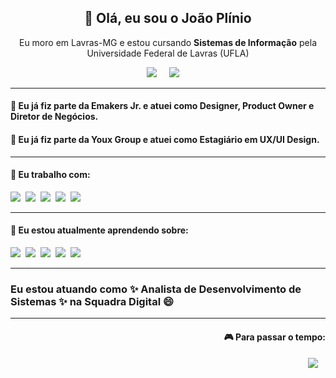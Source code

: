 <h2 align='center'> 👋 Olá, eu sou o João Plínio </h2>

<p align='center'>
  Eu moro em Lavras-MG e estou cursando <b>Sistemas de Informação</b> pela Universidade Federal de Lavras (UFLA)
</p>

<p align='center'>
  <a href="https://www.linkedin.com/in/joaopliniosiqueira/"><img src="https://img.shields.io/badge/linkedin-%230077B5.svg?&style=for-the-badge&logo=linkedin&logoColor=white" /></a>&nbsp;&nbsp;&nbsp;&nbsp;
  <a href="mailto:joaopliniosiqueira@gmail.com?subject=Olá%20João%20Plínio"><img src="https://img.shields.io/badge/gmail-%23D14836.svg?&style=for-the-badge&logo=gmail&logoColor=white" /></a>&nbsp;&nbsp;&nbsp;&nbsp;
</p>

<hr>
<h4> 💞️ Eu já fiz parte da <b>Emakers Jr.</b> e atuei como <b>Designer</b>, <b>Product Owner</b> e <b>Diretor de Negócios</b>. </h4>
<h4> 💞️ Eu já fiz parte da <b>Youx Group</b> e atuei como Estagiário em <b>UX/UI Design</b>. </h4>

<hr>
<h4> 👀 Eu trabalho com: </h4>
<p>
  <img src="https://img.shields.io/badge/c-%2300599C.svg?style=for-the-badge&logo=c&logoColor=white" />&nbsp;&nbsp;<img src="https://img.shields.io/badge/c++-%2300599C.svg?style=for-the-badge&logo=c%2B%2B&logoColor=white" />&nbsp;&nbsp;<img src="https://img.shields.io/badge/java-%23ED8B00.svg?style=for-the-badge&logo=java&logoColor=white" />&nbsp;&nbsp;<img src="https://img.shields.io/badge/Adobe%20XD-470137?style=for-the-badge&logo=Adobe%20XD&logoColor=#FF61F6" />&nbsp;&nbsp;<img src="https://img.shields.io/badge/figma-%23F24E1E.svg?style=for-the-badge&logo=figma&logoColor=white" />&nbsp;&nbsp;
</p>

<hr>
<h4>🌱 Eu estou atualmente aprendendo sobre: </h4>
<p>
  <img src="https://img.shields.io/badge/html5%20-%23e34f26.svg?&style=for-the-badge&logo=html5&logoColor=white" />&nbsp;&nbsp;<img src="https://img.shields.io/badge/CSS3-1572B6?&style=for-the-badge&logo=css3&logoColor=white" />&nbsp;&nbsp;<img src="https://img.shields.io/badge/JavaScript-F7DF1E?style=for-the-badge&logo=javascript&logoColor=black" />&nbsp;&nbsp;<img src="https://img.shields.io/badge/React-20232A?style=for-the-badge&logo=react&logoColor=61DAFB" />&nbsp;&nbsp;<img src="https://img.shields.io/badge/Bootstrap-563D7C?style=for-the-badge&logo=bootstrap&logoColor=white">&nbsp;&nbsp;
</p>

<hr>
<h3> Eu estou atuando como ✨ Analista de Desenvolvimento de Sistemas ✨ na Squadra Digital 😄 </h3>

<hr>
<p align="right">
  <h4 align="right">🎮 Para passar o tempo:</h4>
</p>
<p align="right">
  <a href="https://steamcommunity.com/id/jhophis"><img src="https://img.shields.io/badge/Steam-%23000000.svg?&style=for-the-badge&logo=steam&logoColor=white" /></a>&nbsp;&nbsp;&nbsp;
</p>

